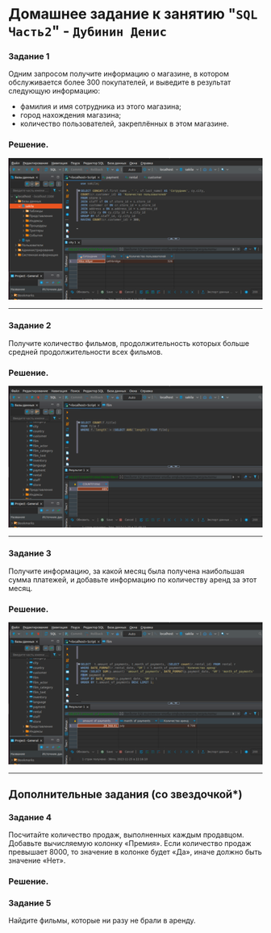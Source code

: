 # Домашнее задание к занятию "`SQL Часть2`" - `Дубинин Денис`



### Задание 1
Одним запросом получите информацию о магазине, в котором обслуживается более 300 покупателей, и  выведите в результат следующую информацию:

- фамилия и имя сотрудника из этого магазина;
- город нахождения магазина;
- количество пользователей, закреплённых в этом магазине.


### Решение.

![1](https://github.com/DubininDenis/sql2/blob/main/1.png)

---

### Задание 2
Получите количество фильмов, продолжительность которых больше средней продолжительности всех фильмов.

### Решение.

![2](https://github.com/DubininDenis/sql2/blob/main/2.png)

---

### Задание 3
Получите информацию, за какой месяц была получена наибольшая сумма платежей, и добавьте информацию по количеству аренд за этот месяц.

### Решение.

![3](https://github.com/DubininDenis/sql2/blob/main/3.png)

---


## Дополнительные задания (со звездочкой*)

### Задание 4
Посчитайте количество продаж, выполненных каждым продавцом. Добавьте вычисляемую колонку «Премия». Если количество продаж превышает 8000, то значение в колонке будет «Да», иначе должно быть значение «Нет».

### Решение.



### Задание 5
Найдите фильмы, которые ни разу не брали в аренду.


